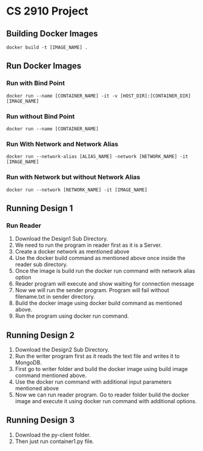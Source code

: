 # CS 2910 Project

## Building Docker Images

`docker build -t [IMAGE_NAME] .`

## Run Docker Images

### Run with Bind Point

`docker run --name [CONTAINER_NAME] -it -v [HOST_DIR]:[CONTAINER_DIR] [IMAGE_NAME]`

### Run without Bind Point

`docker run --name [CONTAINER_NAME]`

### Run With Network and Network Alias

`docker run --network-alias [ALIAS_NAME] -network [NETWORK_NAME] -it [IMAGE_NAME]`

### Run with Network but without Network Alias

`docker run --network [NETWORK_NAME] -it [IMAGE_NAME]`

## Running Design 1

### Run Reader

1. Download the Design1 Sub Directory.
2. We need to run the program in reader first as it is a Server.
3. Create a docker network as mentioned above
4. Use the docker build command as mentioned above once inside the reader sub directory.
5. Once the image is build run the docker run command with  network alias option
6. Reader program will execute and show waiting for connection message
7. Now we will run the sender program. Program will fail without filename.txt in sender directory. 
8. Build the docker image using docker build command as mentioned above.
9. Run the program using docker run command.

## Running Design 2

1. Download the Design2 Sub Directory.
2. Run the writer program first as it reads the text file and writes it to MongoDB.
3. First go to writer folder and build the docker image using build image command mentioned above.
4. Use the docker run command with additional input parameters mentioned above
5. Now we can run reader program. Go to reader folder build the docker image and execute it using docker run command with additional options.



## Running Design 3

1. Download the py-client folder.
2. Then just run container1.py file. 

